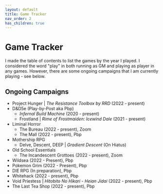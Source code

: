 ```yaml
---
layout: default
title: Game Tracker
nav_order: 2
has_children: true
---
```


# Game Tracker

I made the table of contents to list the games by the year I played. I considered the word "play" in both running as GM and playing as player in any games. However, there are some ongoing campaigns that I am currently playing - see below.

## Ongoing Campaigns
- Project Hunger | *The Resistance Toolbox by RRD* (2022 - present)
- D&D5e (Play-by-Post aka Pbp)
    - *Infernal Build Machine* (2020 - present)
    - Frostland | *Rime of Frostmaiden: Icewind Dale* (2021 - present)
- Liminal Horror
    - The Bureau (2022 - present), Zoom
    - The Mall (2022 - present), Pbp
- Mothership RPG
    - Delve, Descent, DEEP | *Gradient Descent* (On Hiatus)
- Old School Essentials
    - The Incandescent Grottoes (2022 - present), Zoom
- Wildsea (2022 - Present), Pbp
- Pokemon Grim (2022 - Present), Pbp
- DIE RPG (In preparation), Pbp
- Whitehack (2022 - present), Pbp
- Void Priestess | *Hitobito No Hikari - Heian Jidai* (2022 - present), Pbp
- The Last Tea Shop (2022 - present), Pbp
